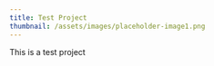 ```yaml
---
title: Test Project
thumbnail: /assets/images/placeholder-image1.png
---
```


This is a test project